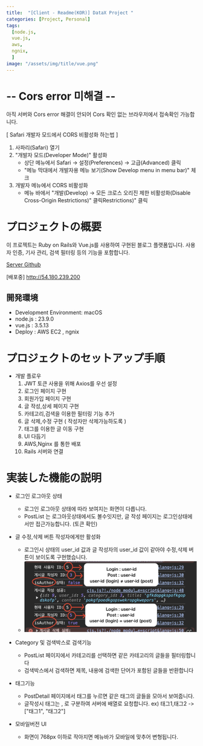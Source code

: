 ```yaml
---
title:  "[Client - Readme(KOR)] DataX Project "
categories: [Project, Personal]
tags:
  [node.js,
  vue.js,
  aws,
  ngnix,
  ] 
image: "/assets/img/title/vue.png"
---
```


# -- Cors error 미해결 -- 
아직 서버와 Cors error 해결이 안되어 Cors 확인 없는 브라우저에서 접속확인 가능합니다.

[ Safari 개발자 모드에서 CORS 비활성화 하는법 ]
1. 사파리(Safari) 열기
2. "개발자 모드(Developer Mode)" 활성화
    * 상단 메뉴에서 Safari → 설정(Preferences) → 고급(Advanced) 클릭
    * "메뉴 막대에서 개발자용 메뉴 보기(Show Develop menu in menu bar)" 체크
3. 개발자 메뉴에서 CORS 비활성화
    * 메뉴 바에서 "개발(Develop) → 모든 크로스 오리진 제한 비활성화(Disable Cross-Origin Restrictions)" 클릭Restrictions)" 클릭

# プロジェクトの概要
이 프로젝트는 Ruby on Rails와 Vue.js를 사용하여 구현된 블로그 플랫폼입니다. 사용자 인증, 기사 관리, 검색 필터링 등의 기능을 포함합니다.

[Server Github](https://github.com/SonMyeongJin/DataX_Project_Server-)


[배포중]
http://54.180.239.200

## 開発環境
- Development Environment: macOS
- node.js : 23.9.0
- vue.js : 3.5.13
- Deploy : AWS EC2 , ngnix

# プロジェクトのセットアップ手順

- 개발 플로우
    1. JWT 토큰 사용을 위해 Axios를 우선 설정
    2. 로그인 페이지 구현
    3. 회원가입 페이지 구현
    4. 글 작성,상세 페이지 구현
    5. 카테고리,검색을 이용한 필터링 기능 추가
    6. 글 삭제,수정 구현 ( 작성자만 삭제가능하도록 )
    7. 태그를 이용한 글 이동 구현
    8. UI 다듬기
    9. AWS,Nginx 를 통한 배포 
    10. Rails 서버와 연결

# 実装した機能の説明

- 로그인 로그아웃 상태
    - 로그인 로그아웃 상태에 따라 보여지는 화면이 다릅니다.
    - PostList 는 로그아웃상태에서도 볼수잇지만, 글 작성 페이지는 로그인상태에서만 접근가능합니다. (토큰 확인)

- 글 수정,삭제 버튼 작성자에게만 활성화
    - 로그인시 상태의 user_id 값과 글 작성자의 user_id 값이 같아야 수정,삭제 버튼이 보이도록 구현했습니다.
    - ![](/assets/img/posts/post/datax_post.jpeg)

- Category 및 검색박스로 검색기능
    - PostList 페이지에서 카테고리를 선택하면 같은 카테고리의 글들을 필터링합니다
    - 검색박스에서 검색하면 제목, 내용에 검색한 단어가 포함된 글들을 반환합니다

- 태그기능
    - PostDetail 페이지에서 태그를 누르면 같은 태그의 글들을 모아서 보여줍니다.
    - 글작성시 태그는 , 로 구분하여 서버에 배열로 요청합니다.
    ex) 태그1,태그2 -> ["태그1", "태그2"]

- 모바일버전 UI
    - 화면이 768px 이하로 작아지면 메뉴바가 모바일에 맞추어 변형됩니다.
   